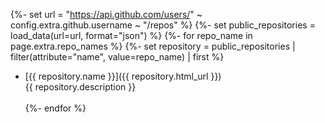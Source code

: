 
{%- set url = "https://api.github.com/users/" ~ config.extra.github.username ~ "/repos" %}
{%- set public_repositories = load_data(url=url, format="json") %}
{%- for repo_name in page.extra.repo_names %}
  {%- set repository = public_repositories | filter(attribute="name", value=repo_name) | first %}
  * [{{ repository.name }}]({{ repository.html_url }})<br>{{ repository.description }}<br><br>
{%- endfor %}
